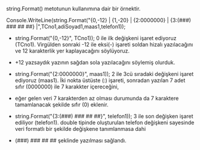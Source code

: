string.Format() metotunun kullanımına dair bir örnektir.

Console.WriteLine(string.Format("{0,-12} | {1,-20} | {2:0000000} | {3:(###) ### ## ##} |",TCno1,adiSoyad1,maas1,telefon1));

* string.Format("{0,-12}", TCno1)); 0 ile ilk değişkeni işaret ediyoruz (TCno1). Virgülden sonraki -12 ile eksi(-) işareti soldan hizalı yazılacağını ve 12 karakterlik yer kaplayacağını söylüyoruz.
* +12 yazsaydık yazının sağdan sola yazılacağını söylemiş olurduk.

* string.Format("{2:0000000}", maas1)); 2 ile 3cü sıradaki değişkeni işaret ediyoruz (maas1). İki nokta üstüste (:) işareti, sonradan yazılan 7 adet sıfır (0000000) ile 7 karakkter içereceğini,
* eğer gelen veri 7 karakterden az olması durumunda da 7 karaktere tamamlanacak şekilde sıfır (0) eklenir.

* string.Format("{3:(###) ### ## ##}", telefon1)); 3 ile son değişken işaret ediliyor (telefon1). double tipinde oluşturulan telefon değişkeni sayesinde veri formatlı bir şekilde değişkene tanımlanmasa dahi
* (###) ### ## ## şeklinde yazılması sağlandı.
